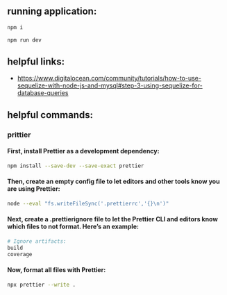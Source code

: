 ## running application:

```bash
npm i
```

```bash
npm run dev
```

## helpful links:

- https://www.digitalocean.com/community/tutorials/how-to-use-sequelize-with-node-js-and-mysql#step-3-using-sequelize-for-database-queries

## helpful commands:

### prittier

#### First, install Prettier as a development dependency:

```bash
npm install --save-dev --save-exact prettier
```

#### Then, create an empty config file to let editors and other tools know you are using Prettier:

```bash
node --eval "fs.writeFileSync('.prettierrc','{}\n')"
```

#### Next, create a .prettierignore file to let the Prettier CLI and editors know which files to not format. Here’s an example:

```bash
# Ignore artifacts:
build
coverage
```

#### Now, format all files with Prettier:

```bash
npx prettier --write .
```
